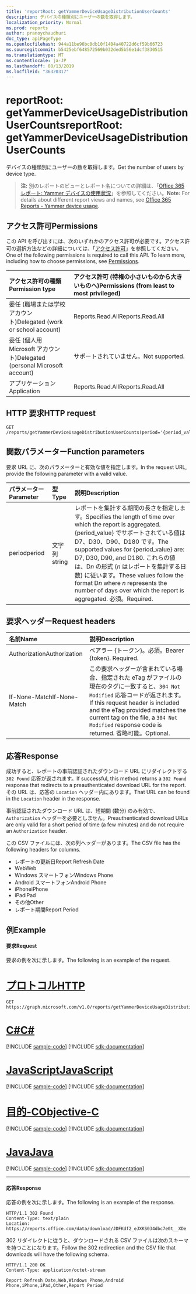 ```yaml
---
title: 'reportRoot: getYammerDeviceUsageDistributionUserCounts'
description: デバイスの種類別にユーザーの数を取得します。
localization_priority: Normal
ms.prod: reports
author: pranoychaudhuri
doc_type: apiPageType
ms.openlocfilehash: 944a11be96bc0db10f1404a40722d6cf59b66723
ms.sourcegitcommit: b5425ebf648572569b032ded5b56e1dcf3830515
ms.translationtype: MT
ms.contentlocale: ja-JP
ms.lasthandoff: 08/13/2019
ms.locfileid: "36320317"
---
```

# <a name="reportroot-getyammerdeviceusagedistributionusercounts"></a><span data-ttu-id="0bf14-103">reportRoot: getYammerDeviceUsageDistributionUserCounts</span><span class="sxs-lookup"><span data-stu-id="0bf14-103">reportRoot: getYammerDeviceUsageDistributionUserCounts</span></span>

<span data-ttu-id="0bf14-104">デバイスの種類別にユーザーの数を取得します。</span><span class="sxs-lookup"><span data-stu-id="0bf14-104">Get the number of users by device type.</span></span>

> <span data-ttu-id="0bf14-105">**注:** 別のレポートのビューとレポート名についての詳細は、「[Office 365 レポート: Yammer デバイスの使用状況](https://support.office.com/client/Yammer-device-usage-b793ffdd-effa-43d0-849a-b1ca2e899f38)」を参照してください。</span><span class="sxs-lookup"><span data-stu-id="0bf14-105">**Note:** For details about different report views and names, see [Office 365 Reports - Yammer device usage](https://support.office.com/client/Yammer-device-usage-b793ffdd-effa-43d0-849a-b1ca2e899f38).</span></span>

## <a name="permissions"></a><span data-ttu-id="0bf14-106">アクセス許可</span><span class="sxs-lookup"><span data-stu-id="0bf14-106">Permissions</span></span>

<span data-ttu-id="0bf14-p101">この API を呼び出すには、次のいずれかのアクセス許可が必要です。アクセス許可の選択方法などの詳細については、「[アクセス許可](/graph/permissions-reference)」を参照してください。</span><span class="sxs-lookup"><span data-stu-id="0bf14-p101">One of the following permissions is required to call this API. To learn more, including how to choose permissions, see [Permissions](/graph/permissions-reference).</span></span>

| <span data-ttu-id="0bf14-109">アクセス許可の種類</span><span class="sxs-lookup"><span data-stu-id="0bf14-109">Permission type</span></span>                        | <span data-ttu-id="0bf14-110">アクセス許可 (特権の小さいものから大きいものへ)</span><span class="sxs-lookup"><span data-stu-id="0bf14-110">Permissions (from least to most privileged)</span></span> |
| :------------------------------------- | :--------------------------------------- |
| <span data-ttu-id="0bf14-111">委任 (職場または学校アカウント)</span><span class="sxs-lookup"><span data-stu-id="0bf14-111">Delegated (work or school account)</span></span>     | <span data-ttu-id="0bf14-112">Reports.Read.All</span><span class="sxs-lookup"><span data-stu-id="0bf14-112">Reports.Read.All</span></span>                         |
| <span data-ttu-id="0bf14-113">委任 (個人用 Microsoft アカウント)</span><span class="sxs-lookup"><span data-stu-id="0bf14-113">Delegated (personal Microsoft account)</span></span> | <span data-ttu-id="0bf14-114">サポートされていません。</span><span class="sxs-lookup"><span data-stu-id="0bf14-114">Not supported.</span></span>                           |
| <span data-ttu-id="0bf14-115">アプリケーション</span><span class="sxs-lookup"><span data-stu-id="0bf14-115">Application</span></span>                            | <span data-ttu-id="0bf14-116">Reports.Read.All</span><span class="sxs-lookup"><span data-stu-id="0bf14-116">Reports.Read.All</span></span>                         |

## <a name="http-request"></a><span data-ttu-id="0bf14-117">HTTP 要求</span><span class="sxs-lookup"><span data-stu-id="0bf14-117">HTTP request</span></span>


<!-- { "blockType": "ignored" } --> 

```http
GET /reports/getYammerDeviceUsageDistributionUserCounts(period='{period_value}')
```

## <a name="function-parameters"></a><span data-ttu-id="0bf14-118">関数パラメーター</span><span class="sxs-lookup"><span data-stu-id="0bf14-118">Function parameters</span></span>

<span data-ttu-id="0bf14-119">要求 URL に、次のパラメーターと有効な値を指定します。</span><span class="sxs-lookup"><span data-stu-id="0bf14-119">In the request URL, provide the following parameter with a valid value.</span></span>

| <span data-ttu-id="0bf14-120">パラメーター</span><span class="sxs-lookup"><span data-stu-id="0bf14-120">Parameter</span></span> | <span data-ttu-id="0bf14-121">型</span><span class="sxs-lookup"><span data-stu-id="0bf14-121">Type</span></span>   | <span data-ttu-id="0bf14-122">説明</span><span class="sxs-lookup"><span data-stu-id="0bf14-122">Description</span></span>                              |
| :-------- | :----- | :--------------------------------------- |
| <span data-ttu-id="0bf14-123">period</span><span class="sxs-lookup"><span data-stu-id="0bf14-123">period</span></span>    | <span data-ttu-id="0bf14-124">文字列</span><span class="sxs-lookup"><span data-stu-id="0bf14-124">string</span></span> | <span data-ttu-id="0bf14-125">レポートを集計する期間の長さを指定します。</span><span class="sxs-lookup"><span data-stu-id="0bf14-125">Specifies the length of time over which the report is aggregated.</span></span> <span data-ttu-id="0bf14-126">{period_value} でサポートされている値は D7、D30、D90、D180 です。</span><span class="sxs-lookup"><span data-stu-id="0bf14-126">The supported values for {period_value} are: D7, D30, D90, and D180.</span></span> <span data-ttu-id="0bf14-127">これらの値は、D*n* の形式 (*n* はレポートを集計する日数) に従います。</span><span class="sxs-lookup"><span data-stu-id="0bf14-127">These values follow the format D*n* where *n* represents the number of days over which the report is aggregated.</span></span> <span data-ttu-id="0bf14-128">必須。</span><span class="sxs-lookup"><span data-stu-id="0bf14-128">Required.</span></span> |

## <a name="request-headers"></a><span data-ttu-id="0bf14-129">要求ヘッダー</span><span class="sxs-lookup"><span data-stu-id="0bf14-129">Request headers</span></span>

| <span data-ttu-id="0bf14-130">名前</span><span class="sxs-lookup"><span data-stu-id="0bf14-130">Name</span></span>          | <span data-ttu-id="0bf14-131">説明</span><span class="sxs-lookup"><span data-stu-id="0bf14-131">Description</span></span>                              |
| :------------ | :--------------------------------------- |
| <span data-ttu-id="0bf14-132">Authorization</span><span class="sxs-lookup"><span data-stu-id="0bf14-132">Authorization</span></span> | <span data-ttu-id="0bf14-p103">ベアラー {トークン}。必須。</span><span class="sxs-lookup"><span data-stu-id="0bf14-p103">Bearer {token}. Required.</span></span>                |
| <span data-ttu-id="0bf14-135">If-None-Match</span><span class="sxs-lookup"><span data-stu-id="0bf14-135">If-None-Match</span></span> | <span data-ttu-id="0bf14-136">この要求ヘッダーが含まれている場合、指定された eTag がファイルの現在のタグに一致すると、`304 Not Modified` 応答コードが返されます。</span><span class="sxs-lookup"><span data-stu-id="0bf14-136">If this request header is included and the eTag provided matches the current tag on the file, a `304 Not Modified` response code is returned.</span></span> <span data-ttu-id="0bf14-137">省略可能。</span><span class="sxs-lookup"><span data-stu-id="0bf14-137">Optional.</span></span> |

## <a name="response"></a><span data-ttu-id="0bf14-138">応答</span><span class="sxs-lookup"><span data-stu-id="0bf14-138">Response</span></span>

<span data-ttu-id="0bf14-139">成功すると、レポートの事前認証されたダウンロード URL にリダイレクトする `302 Found` 応答が返されます。</span><span class="sxs-lookup"><span data-stu-id="0bf14-139">If successful, this method returns a `302 Found` response that redirects to a preauthenticated download URL for the report.</span></span> <span data-ttu-id="0bf14-140">その URL は、応答の `Location` ヘッダー内にあります。</span><span class="sxs-lookup"><span data-stu-id="0bf14-140">That URL can be found in the `Location` header in the response.</span></span>

<span data-ttu-id="0bf14-141">事前認証されたダウンロード URL は、短期間 (数分) のみ有効で、`Authorization` ヘッダーを必要としません。</span><span class="sxs-lookup"><span data-stu-id="0bf14-141">Preauthenticated download URLs are only valid for a short period of time (a few minutes) and do not require an `Authorization` header.</span></span>

<span data-ttu-id="0bf14-142">この CSV ファイルには、次の列ヘッダーがあります。</span><span class="sxs-lookup"><span data-stu-id="0bf14-142">The CSV file has the following headers for columns.</span></span>

- <span data-ttu-id="0bf14-143">レポートの更新日</span><span class="sxs-lookup"><span data-stu-id="0bf14-143">Report Refresh Date</span></span>
- <span data-ttu-id="0bf14-144">Web</span><span class="sxs-lookup"><span data-stu-id="0bf14-144">Web</span></span>
- <span data-ttu-id="0bf14-145">Windows スマートフォン</span><span class="sxs-lookup"><span data-stu-id="0bf14-145">Windows Phone</span></span>
- <span data-ttu-id="0bf14-146">Android スマートフォン</span><span class="sxs-lookup"><span data-stu-id="0bf14-146">Android Phone</span></span>
- <span data-ttu-id="0bf14-147">iPhone</span><span class="sxs-lookup"><span data-stu-id="0bf14-147">iPhone</span></span>
- <span data-ttu-id="0bf14-148">iPad</span><span class="sxs-lookup"><span data-stu-id="0bf14-148">iPad</span></span>
- <span data-ttu-id="0bf14-149">その他</span><span class="sxs-lookup"><span data-stu-id="0bf14-149">Other</span></span>
- <span data-ttu-id="0bf14-150">レポート期間</span><span class="sxs-lookup"><span data-stu-id="0bf14-150">Report Period</span></span>

## <a name="example"></a><span data-ttu-id="0bf14-151">例</span><span class="sxs-lookup"><span data-stu-id="0bf14-151">Example</span></span>

#### <a name="request"></a><span data-ttu-id="0bf14-152">要求</span><span class="sxs-lookup"><span data-stu-id="0bf14-152">Request</span></span>

<span data-ttu-id="0bf14-153">要求の例を次に示します。</span><span class="sxs-lookup"><span data-stu-id="0bf14-153">The following is an example of the request.</span></span>


# <a name="httptabhttp"></a>[<span data-ttu-id="0bf14-154">プロトコル</span><span class="sxs-lookup"><span data-stu-id="0bf14-154">HTTP</span></span>](#tab/http)
<!--{
  "blockType": "request",
  "isComposable": true,
  "name": "reportroot_getyammerdeviceusagedistributionusercounts"
}-->

```http
GET https://graph.microsoft.com/v1.0/reports/getYammerDeviceUsageDistributionUserCounts(period='D7')
```
# <a name="ctabcsharp"></a>[<span data-ttu-id="0bf14-155">C#</span><span class="sxs-lookup"><span data-stu-id="0bf14-155">C#</span></span>](#tab/csharp)
[!INCLUDE [sample-code](../includes/snippets/csharp/reportroot-getyammerdeviceusagedistributionusercounts-csharp-snippets.md)]
[!INCLUDE [sdk-documentation](../includes/snippets/snippets-sdk-documentation-link.md)]

# <a name="javascripttabjavascript"></a>[<span data-ttu-id="0bf14-156">JavaScript</span><span class="sxs-lookup"><span data-stu-id="0bf14-156">JavaScript</span></span>](#tab/javascript)
[!INCLUDE [sample-code](../includes/snippets/javascript/reportroot-getyammerdeviceusagedistributionusercounts-javascript-snippets.md)]
[!INCLUDE [sdk-documentation](../includes/snippets/snippets-sdk-documentation-link.md)]

# <a name="objective-ctabobjc"></a>[<span data-ttu-id="0bf14-157">目的-C</span><span class="sxs-lookup"><span data-stu-id="0bf14-157">Objective-C</span></span>](#tab/objc)
[!INCLUDE [sample-code](../includes/snippets/objc/reportroot-getyammerdeviceusagedistributionusercounts-objc-snippets.md)]
[!INCLUDE [sdk-documentation](../includes/snippets/snippets-sdk-documentation-link.md)]

# <a name="javatabjava"></a>[<span data-ttu-id="0bf14-158">Java</span><span class="sxs-lookup"><span data-stu-id="0bf14-158">Java</span></span>](#tab/java)
[!INCLUDE [sample-code](../includes/snippets/java/reportroot-getyammerdeviceusagedistributionusercounts-java-snippets.md)]
[!INCLUDE [sdk-documentation](../includes/snippets/snippets-sdk-documentation-link.md)]

---


#### <a name="response"></a><span data-ttu-id="0bf14-159">応答</span><span class="sxs-lookup"><span data-stu-id="0bf14-159">Response</span></span>

<span data-ttu-id="0bf14-160">応答の例を次に示します。</span><span class="sxs-lookup"><span data-stu-id="0bf14-160">The following is an example of the response.</span></span>

<!-- {
  "blockType": "response",
  "truncated": true,
  "@odata.type": "microsoft.graph.report"
} -->

```http
HTTP/1.1 302 Found
Content-Type: text/plain
Location: https://reports.office.com/data/download/JDFKdf2_eJXKS034dbc7e0t__XDe
```

<span data-ttu-id="0bf14-161">302 リダイレクトに従うと、ダウンロードされる CSV ファイルは次のスキーマを持つことになります。</span><span class="sxs-lookup"><span data-stu-id="0bf14-161">Follow the 302 redirection and the CSV file that downloads will have the following schema.</span></span>

<!-- { "blockType": "ignored" } --> 

```http
HTTP/1.1 200 OK
Content-Type: application/octet-stream

Report Refresh Date,Web,Windows Phone,Android Phone,iPhone,iPad,Other,Report Period
```
<!-- uuid: 8fcb5dbc-d5aa-4681-8e31-b001d5168d79 
2015-10-25 14:57:30 UTC -->
<!-- {
  "type": "#page.annotation",
  "description": "Example",
  "keywords": "",
  "section": "documentation",
  "tocPath": "",
  "suppressions": [
  ]
}-->
